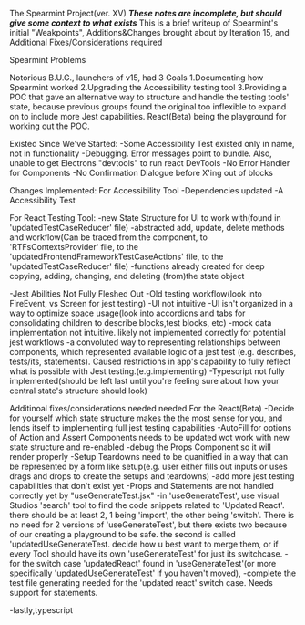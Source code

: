 The Spearmint Project(ver. XV)
**_These notes are incomplete, but should give some context to what exists_**
This is a brief writeup of Spearmint's initial "Weakpoints", Additions&Changes brought about by Iteration 15, and Additional Fixes/Considerations required

Spearmint Problems

Notorious B.U.G., launchers of v15, had 3 Goals
1.Documenting how Spearmint worked
2.Upgrading the Accessibility testing tool
3.Providing a POC that gave an alternative way to structure and handle the testing tools' state, because previous groups found the original too inflexible to expand on to include more Jest capabilities. React(Beta) being the playground for working out
the POC.

Existed Since We've Started:
-Some Accessibility Test existed only in name, not in functionality
-Debugging. Error messages point to bundle. Also, unable to get Electrons "devtools" to
run react DevTools
-No Error Handler for Components
-No Confirmation Dialogue before X'ing out of blocks

Changes Implemented:
For Accessibility Tool
-Dependencies updated
-A Accessibility Test

For React Testing Tool:
-new State Structure for UI to work with(found in 'updatedTestCaseReducer' file)
-abstracted add, update, delete methods and workflow(Can be traced from the component, to 'RTFsContextsProvider' file, to the
'updatedFrontendFrameworkTestCaseActions' file, to the 'updatedTestCaseReducer' file)
-functions already created for deep copying, adding, changing, and deleting (from)the state object

-Jest Abilities Not Fully Fleshed Out
-Old testing workflow(look into FireEvent, vs Screen for jest testing)
-UI not intuitive
-UI isn't organized in a way to optimize space usage(look into accordions and tabs for consolidating children to describe blocks,test blocks, etc)
-mock data implementation not intuitive. likely not implemented correctly for potential jest workflows
-a convoluted way to representing relationships between components, which represented available logic of a jest test (e.g. describes, tests/its, statements). Caused restrictions in app's capability to fully reflect what is possible with Jest testing.(e.g.implementing)
-Typescript not fully implemented(should be left last until you're feeling sure about how your central state's structure
should look)

Additinoal fixes/considerations needed needed
For the React(Beta)
-Decide for yourself which state structure makes the the most sense for you, and lends itself to implementing full jest testing capabilities
-AutoFill for options of Action and Assert Components needs to be updated wot work with
new state structure and re-enabled
-debug the Props Component so it will render properly
-Setup Teardowns need to be quanitfied in a way that can be represented
by a form like setup(e.g. user either fills out inputs or uses drags and drops
to create the setups and teardowns)
-add more jest testing capabilities that don't exist yet
-Props and Statements are not handled correctly yet by "useGenerateTest.jsx"
-in 'useGenerateTest', use visual Studios 'search' tool to find the code snippets related to 'Updated React'. there should be at least 2, 1 being 'import', the other being 'switch'. There is no need for 2 versions of 'useGenerateTest', but there exists two because of our creating a playground to be safe. the second is called 'updatedUseGenerateTest. decide how u best want to merge them, or if every Tool should have its own 'useGenerateTest' for just its switchcase.
-for the switch case 'updatedReact' found in 'useGenerateTest'(or more specifically 'updatedUseGenerateTest' if you haven't moved),
-complete the test file generating needed for the 'updated react' switch case. Needs support for statements.

-lastly,typescript
